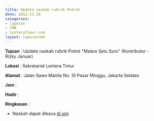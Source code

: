 ```yaml
---
title: Update naskah rubrik Potret
date: 2012-11-16
categories:
- laporan
- CMB
- LenteraTimur.com
layout: laporancmb
---
```


**Tujuan** : Update naskah rubrik Potret "Malam Satu Suro" (Kontributor - Rizky Januar)

**Lokasi** : Sekretariat Lentera Timur 

**Alamat** : Jalan Sawo Manila No. 10 Pasar Minggu, Jakarta Selatan

**Jam** : 

**Hadir** :  


**Ringkasan** : 
* Naskah dapat dibaca [di sini](http://www.lenteratimur.com/2012/11/malam-satu-suro/)
